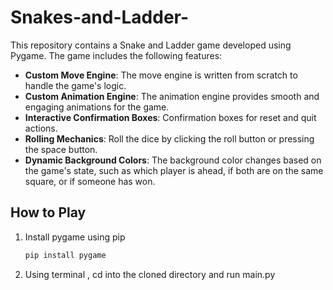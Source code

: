 # Snakes-and-Ladder-

This repository contains a Snake and Ladder game developed using Pygame. The game includes the following features:

- **Custom Move Engine**: The move engine is written from scratch to handle the game's logic.
- **Custom Animation Engine**: The animation engine provides smooth and engaging animations for the game.
- **Interactive Confirmation Boxes**: Confirmation boxes for reset and quit actions.
- **Rolling Mechanics**: Roll the dice by clicking the roll button or pressing the space button.
- **Dynamic Background Colors**: The background color changes based on the game's state, such as which player is ahead, if both are on the same square, or if someone has won.

## How to Play


1. Install pygame using pip
   ```sh
   pip install pygame
   ```
3. Using terminal , cd into the cloned directory and run main.py
